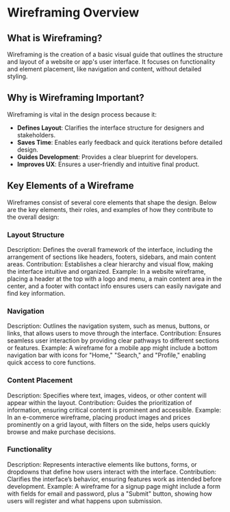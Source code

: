 # Wireframing Overview

## What is Wireframing?

Wireframing is the creation of a basic visual guide that outlines the structure and layout of a website or app's user interface. It focuses on functionality and element placement, like navigation and content, without detailed styling.

## Why is Wireframing Important?

Wireframing is vital in the design process because it:
- **Defines Layout**: Clarifies the interface structure for designers and stakeholders.
- **Saves Time**: Enables early feedback and quick iterations before detailed design.
- **Guides Development**: Provides a clear blueprint for developers.
- **Improves UX**: Ensures a user-friendly and intuitive final product.


## Key Elements of a Wireframe
Wireframes consist of several core elements that shape the design. Below are the key elements, their roles, and examples of how they contribute to the overall design:
### Layout Structure
Description: Defines the overall framework of the interface, including the arrangement of sections like headers, footers, sidebars, and main content areas.
Contribution: Establishes a clear hierarchy and visual flow, making the interface intuitive and organized.
Example: In a website wireframe, placing a header at the top with a logo and menu, a main content area in the center, and a footer with contact info ensures users can easily navigate and find key information.
### Navigation
Description: Outlines the navigation system, such as menus, buttons, or links, that allows users to move through the interface.
Contribution: Ensures seamless user interaction by providing clear pathways to different sections or features.
Example: A wireframe for a mobile app might include a bottom navigation bar with icons for "Home," "Search," and "Profile," enabling quick access to core functions.
### Content Placement
Description: Specifies where text, images, videos, or other content will appear within the layout.
Contribution: Guides the prioritization of information, ensuring critical content is prominent and accessible.
Example: In an e-commerce wireframe, placing product images and prices prominently on a grid layout, with filters on the side, helps users quickly browse and make purchase decisions.
### Functionality
Description: Represents interactive elements like buttons, forms, or dropdowns that define how users interact with the interface.
Contribution: Clarifies the interface’s behavior, ensuring features work as intended before development.
Example: A wireframe for a signup page might include a form with fields for email and password, plus a "Submit" button, showing how users will register and what happens upon submission.




